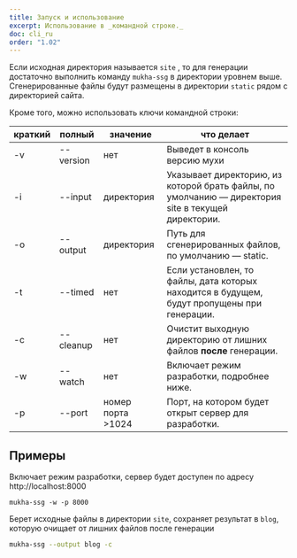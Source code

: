 ```yaml
---
title: Запуск и использование
excerpt: Использование в _командной строке._
doc: cli_ru
order: "1.02"
---
```


Если исходная директория называется `site` , то для генерации достаточно выполнить команду `mukha-ssg` в директории уровнем выше. Сгенерированные файлы будут размещены в директории `static` рядом с директорией сайта.

Кроме того, можно использовать ключи командной строки:

| краткий | полный    | значение          | что делает                                                                                         |
| ------- | --------- | ----------------- | -------------------------------------------------------------------------------------------------- |
| -v      | --version | нет               | Выведет в консоль версию мухи                                                                      |
| -i      | --input   | директория        | Указывает директорию, из которой брать файлы, по умолчанию — директория site в текущей директории. |
| -o      | --output  | директория        | Путь для сгенерированных файлов, по умолчанию — static.                                            |
| -t      | --timed   | нет               | Если установлен, то файлы, дата которых находится в будущем, будут пропущены при генерации.        |
| -с      | --cleanup | нет               | Очистит выходную директорию от лишних файлов **после** генерации.                                  |
| -w      | --watch   | нет               | Включает режим  разработки, подробнее ниже.                                                        |
| -p      | --port    | номер порта >1024 | Порт, на котором будет открыт сервер для разработки.                                               |

## Примеры

Включает режим разработки, сервер будет доступен по адресу http://localhost:8000

```shell
mukha-ssg -w -p 8000
```

Берет исходные файлы в директории `site`, сохраняет результат в `blog`, которую очищает от лишних файлов после генерации

```bash
mukha-ssg --output blog -c
```

